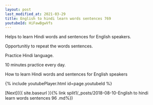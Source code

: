 ```yaml
---
layout: post
last_modified_at: 2021-03-29
title: English to hindi learn words sentences 769 
youtubeId: HiFawBgwVfs
---
```

 
 
Helps to learn Hindi words and sentences for English speakers.

Opportunitiy to repeat the words sentences. 

Practice Hindi language. 
 
10 minutes practice every day. 
 
How to learn Hindi words and sentences for English speakers 
 
{% include youtubePlayer.html id=page.youtubeId %}
 
 
[Next]({{ site.baseurl }}{% link  split1/_posts/2018-08-10-English to hindi learn words sentences 96 .md%})
 
